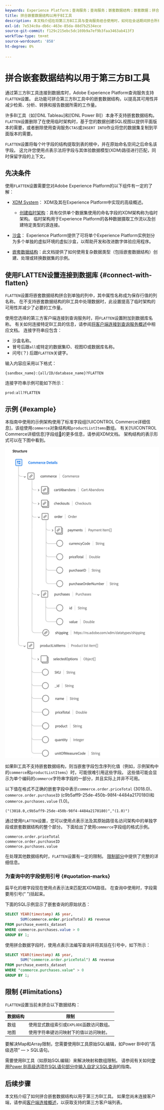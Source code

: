 ```yaml
---
keywords: Experience Platform；查询服务；查询服务；嵌套数据结构；嵌套数据；拼合；拼合嵌套数据；
title: 拼合嵌套数据结构以用于BI工具
description: 本文档介绍在将第三方BI工具与查询服务结合使用时，如何在会话期间拼合所有表和视图的XDM架构。
exl-id: 7e534c0a-db6c-463e-85da-88d7b2534ece
source-git-commit: f129c215ebc5dc169b9a7ef9b3faa3463ab413f3
workflow-type: tm+mt
source-wordcount: '858'
ht-degree: 0%

---
```


# 拼合嵌套数据结构以用于第三方BI工具

通过第三方BI工具连接到数据库时，Adobe Experience Platform查询服务支持`FLATTEN`设置。 此功能可拼合第三方BI工具中的嵌套数据结构，以提高其可用性并减少检索、分析、转换和报告数据所需的工作量。

许多BI工具（如[!DNL Tableau]和[!DNL Power BI]）本身不支持嵌套数据结构。 `FLATTEN`设置删除了在使用临时架构时，基于您的数据创建SQL视图以提供平面版本的需要，或者删除使用查询服务`CTAS`或`INSERT INTO`作业将您的数据集复制到平面版本的需要。

`FLATTEN`设置将每个叶字段的结构提取到表的根中，并在原始命名空间之后命名该字段。 这允许您使用点表示法将字段与其体验数据模型(XDM)路径进行匹配，同时保留字段的上下文。

## 先决条件

使用`FLATTEN`设置需要您对Adobe Experience Platform的以下组件有一定的了解：

* [XDM System](../../xdm/home.md)： XDM及其在Experience Platform中实现的高级概述。

   * [创建临时架构](../../xdm/tutorials/ad-hoc.md)：具有仅供单个数据集使用的命名字段的XDM架构称为临时架构。 临时架构用于Experience Platform的各种数据摄取工作流以及创建特定类型的源连接。

* [沙盒](../../sandboxes/home.md)： Experience Platform提供了可将单个Experience Platform实例划分为多个单独的虚拟环境的虚拟沙盒，以帮助开发和改进数字体验应用程序。

* [嵌套数据结构](./nested-data-structures.md)：此文档提供了如何使用复杂数据类型（包括嵌套数据结构）创建、处理或转换数据集的示例。

## 使用FLATTEN设置连接到数据库 {#connect-with-flatten}

`FLATTEN`设置将嵌套数据结构拼合到单独的列中，其中属性名称成为保存行值的列名称。 在不支持嵌套数据结构的BI工具中处理数据时，此设置提高了临时架构的可用性并减少了必要的工作量。

使用您选择的第三方客户端连接到查询服务时，将`FLATTEN`设置附加到数据库名称。 有关如何连接特定BI工具的信息，请参阅[将客户端连接到查询服务概述](../clients/overview.md)中相应文档。 连接字符串应包含：

* 沙盒名称。
* 冒号后跟`all`或特定的数据集ID、视图ID或数据库名称。
* 问号(？) 后跟`FLATTEN`关键字。

输入内容应采用以下格式：

```terminal
{sandbox_name}:{all/ID/database_name}?FLATTEN
```

连接字符串示例可能如下所示：

```terminal
prod:all?FLATTEN
```

## 示例 {#example}

本指南中使用的示例架构使用了标准字段组[!UICONTROL Commerce详细信息]，该组使用`commerce`对象结构和`productListItems`数组。 有关[!UICONTROL Commerce详细信息]字段组[&#128279;](../../xdm/field-groups/event/commerce-details.md)的更多信息，请参阅XDM文档。 架构结构的表示形式可以在下图中看到。

![Commerce详细信息字段组的架构图，包括`commerce`和`productListItems`结构。](../images/key-concepts/commerce-details.png)

如果BI工具不支持嵌套数据结构，则当嵌套字段包含序列化值（例如，示例架构中的`commerce`和`productListItems`）时，可能很难引用这些字段。 这些值可能会显示为单个编码的`commerce`字符串字段的一部分，并且实际上并非不可用。

以下值在格式不正确的嵌套字段中表示`commerce.order.priceTotal` (3018.0)、`commerce.order.purchaseID` (c9b5aff9-25de-450b-98f4-4484a2170180)和`commerce.purchases.value` (1.0)。

```terminal
("(3018.0,c9b5aff9-25de-450b-98f4-4484a2170180)","(1.0)")
```

通过使用`FLATTEN`设置，您可以使用点表示法及其原始路径名访问架构中的单独字段或嵌套数据结构的整个部分。 下面给出了使用`commerce`字段组的格式示例。

```terminal
commerce.order.priceTotal
commerce.order.purchaseID
commerce.purchases.value
```

在处理其他数据结构时，`FLATTEN`设置有一定的限制。 [限制部分](#limitations)中提供了完整的详细信息。

### 为查询中的字段使用引号 {#quotation-marks}

扁平化的根字段现在使用点表示法来匹配其XDM路径。 在查询中使用时，字段需要用引号(“ ”)括起来。

下面的SQL示例显示了嵌套查询的原始状态：

```sql
SELECT YEAR(timestamp) AS year,
       SUM(commerce.order.priceTotal) AS revenue
FROM purchase_events_dataset
WHERE commerce.purchases.value > 0
GROUP BY 1;
```

使用拼合数据字段时，使用点表示法编写查询并将其括在引号中，如下所示：

```sql
SELECT YEAR(timestamp) AS year,
       SUM("commerce.order.priceTotal") AS revenue
FROM purchase_events_dataset
WHERE "commerce.purchases.value" > 0
GROUP BY 1;
```

## 限制 {#limitations}

`FLATTEN`设置当前未拼合以下数据结构：

| 数据结构 | 限制 |
|---|---|
| 数组 | 使用显式数组索引或`EXPLODE`函数访问数组。 |
| 地图 | 使用字符串键访问映射下的值以访问映射。 |

要解决Map和Array限制，您需要使用BI工具原始SQL编辑，如Power BI中的“高级选项” — > SQL语句。

需要使用BI工具（如原始SQL编辑）来解决映射和数组限制。 请参阅有关如何[使用Power BI高级选项在SQL语句部分中输入自定义SQL查询](../clients/power-bi.md#import-tables-using-custom-sql)的指南。

## 后续步骤

本文档介绍了如何拼合嵌套数据结构以用于第三方BI工具。 如果您尚未连接客户端，请参阅[客户端连接概述](../clients/overview.md)，以获取支持的第三方客户端列表。
